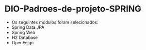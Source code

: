 # DIO-Padroes-de-projeto-SPRING

- Os seguintes módulos foram selecionados:  
- Spring Data JPA
- Spring Web
- H2 Database
- OpenFeign
